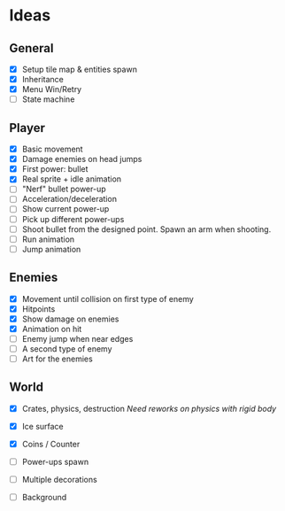 # Ideas



## General

- [x] Setup tile map & entities spawn
- [x] Inheritance
- [x] Menu Win/Retry
- [ ] State machine

## Player

- [x] Basic movement
- [x] Damage enemies on head jumps
- [x] First power: bullet
- [x] Real sprite + idle animation
- [ ] "Nerf" bullet power-up
- [ ] Acceleration/deceleration
- [ ] Show current power-up
- [ ] Pick up different power-ups
- [ ] Shoot bullet from the designed point. Spawn an arm when shooting.
- [ ] Run animation
- [ ] Jump animation

## Enemies

- [x] Movement until collision on first type of enemy
- [x] Hitpoints
- [x] Show damage on enemies
- [x] Animation on hit
- [ ] Enemy jump when near edges
- [ ] A second type of enemy
- [ ] Art for the enemies

## World

- [x] Crates, physics, destruction  *Need reworks on physics with rigid body*
- [x] Ice surface
- [x] Coins / Counter
- [ ] Power-ups spawn
- [ ] Multiple decorations
- [ ] Background

